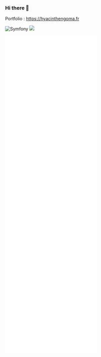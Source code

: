 ### Hi there 👋
Portfolio : https://hyacinthengoma.fr

![Symfony](https://cdn.jsdelivr.net/gh/devicons/devicon/icons/symfony/symfony-original-wordmark.svg)
<img src ="https://cdn.jsdelivr.net/gh/devicons/devicon/icons/symfony/symfony-original-wordmark.svg" width:25px style="background:#fff" />

<!--
**hyacinthengoma/hyacinthengoma** is a ✨ _special_ ✨ repository because its `README.md` (this file) appears on your GitHub profile.

Here are some ideas to get you started:


- 🔭 I’m currently working on ...
- 🌱 I’m currently learning ...
- 👯 I’m looking to collaborate on ...
- 🤔 I’m looking for help with ...
- 💬 Ask me about ...
- 📫 How to reach me: ...
- 😄 Pronouns: ...
- ⚡ Fun fact: ...
-->

![Metrics](https://github.com/hyacinthengoma/hyacinthengoma/blob/main/github-metrics.svg)

